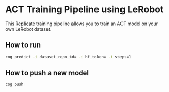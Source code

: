 # ACT Training Pipeline using LeRobot

This [Replicate](https://replicate.com) training pipeline allows you to train an ACT model on your own LeRobot dataset.

## How to run

```bash
cog predict -i dataset_repo_id= -i hf_token= -i steps=1
```

## How to push a new model

```bash
cog push
```
